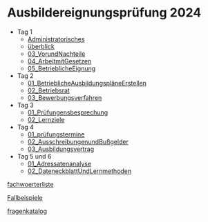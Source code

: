 # Ausbildereignungsprüfung 2024

* Tag 1
  * [Administratorisches](Day1/01_Administratorisches.md)
  * [überblick](Day1/02_überblick.md) 
  * [03_VorundNachteile](Day1/03_VorundNachteile.md) 
  * [04_ArbeitmitGesetzen](Day1/04_ArbeitmitGesetzen.md) 
  * [05_BetrieblicheEignung](Day1/05_BetrieblicheEignung.md) 
* Tag 2
  * [01_BetrieblicheAusbildungspläneErstellen](Day2/01_BetrieblicheAusbildungspläneErstellen.md)
  * [02_Betriebsrat](Day2/02_Betriebsrat.md) 
  * [03_Bewerbungsverfahren](Day2/03_Bewerbungsverfahren.md) 
* Tag 3
  * [01_Prüfungensbesprechung](Day3/01_Prüfungensbesprechung.md)
  * [02_Lernziele](Day3/02_Lernziele.md) 
* Tag 4
  * [01_prüfungstermine](Day4/01_prüfungstermine.md)
  * [02_AusschreibungenundBußgelder](Day4/02_AusschreibungenundBußgelder.md) 
  * [03_Ausbildungsvertrag](Day4/03_Ausbildungsvertrag.md) 
* Tag 5 und 6
  * [01_Adressatenanalyse](Day5and6/01_Adressatenanalyse.md) 
  * [02_DateneckblattUndLernmethoden](Day5and6/02_DateneckblattUndLernmethoden.md) 



[fachwoerterliste](fachwoerterliste.md) 

[Fallbeispiele](Fallbeispiele.md) 

[fragenkatalog](fragenkatalog.md) 

